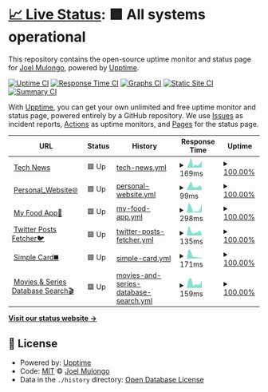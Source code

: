 # [📈 Live Status](https://joelwmulongo.github.io/monitoring-): <!--live status--> **🟩 All systems operational**

This repository contains the open-source uptime monitor and status page for [Joel Mulongo](https://joelwmulongo.github.io/monitoring-), powered by [Upptime](https://github.com/upptime/upptime).

[![Uptime CI](https://github.com/joelwmulongo/monitoring-/workflows/Uptime%20CI/badge.svg)](https://github.com/joelwmulongo/monitoring-/actions?query=workflow%3A%22Uptime+CI%22)
[![Response Time CI](https://github.com/joelwmulongo/monitoring-/workflows/Response%20Time%20CI/badge.svg)](https://github.com/joelwmulongo/monitoring-/actions?query=workflow%3A%22Response+Time+CI%22)
[![Graphs CI](https://github.com/joelwmulongo/monitoring-/workflows/Graphs%20CI/badge.svg)](https://github.com/joelwmulongo/monitoring-/actions?query=workflow%3A%22Graphs+CI%22)
[![Static Site CI](https://github.com/joelwmulongo/monitoring-/workflows/Static%20Site%20CI/badge.svg)](https://github.com/joelwmulongo/monitoring-/actions?query=workflow%3A%22Static+Site+CI%22)
[![Summary CI](https://github.com/joelwmulongo/monitoring-/workflows/Summary%20CI/badge.svg)](https://github.com/joelwmulongo/monitoring-/actions?query=workflow%3A%22Summary+CI%22)

With [Upptime](https://upptime.js.org), you can get your own unlimited and free uptime monitor and status page, powered entirely by a GitHub repository. We use [Issues](https://github.com/joelwmulongo/monitoring-/issues) as incident reports, [Actions](https://github.com/joelwmulongo/monitoring-/actions) as uptime monitors, and [Pages](https://joelwmulongo.github.io/monitoring-) for the status page.

<!--start: status pages-->
<!-- This summary is generated by Upptime (https://github.com/upptime/upptime) -->
<!-- Do not edit this manually, your changes will be overwritten -->
<!-- prettier-ignore -->
| URL | Status | History | Response Time | Uptime |
| --- | ------ | ------- | ------------- | ------ |
| <img alt="" src="https://icons.duckduckgo.com/ip3/jmnews.vercel.app.ico" height="13"> [Tech News](https://jmnews.vercel.app) | 🟩 Up | [tech-news.yml](https://github.com/JoelwMulongo/monitoringsite/commits/HEAD/history/tech-news.yml) | <details><summary><img alt="Response time graph" src="./graphs/tech-news/response-time-week.png" height="20"> 169ms</summary><br><a href="https://joelwmulongo.github.io/monitoringsite/history/tech-news"><img alt="Response time 173" src="https://img.shields.io/endpoint?url=https%3A%2F%2Fraw.githubusercontent.com%2FJoelwMulongo%2Fmonitoringsite%2FHEAD%2Fapi%2Ftech-news%2Fresponse-time.json"></a><br><a href="https://joelwmulongo.github.io/monitoringsite/history/tech-news"><img alt="24-hour response time 268" src="https://img.shields.io/endpoint?url=https%3A%2F%2Fraw.githubusercontent.com%2FJoelwMulongo%2Fmonitoringsite%2FHEAD%2Fapi%2Ftech-news%2Fresponse-time-day.json"></a><br><a href="https://joelwmulongo.github.io/monitoringsite/history/tech-news"><img alt="7-day response time 169" src="https://img.shields.io/endpoint?url=https%3A%2F%2Fraw.githubusercontent.com%2FJoelwMulongo%2Fmonitoringsite%2FHEAD%2Fapi%2Ftech-news%2Fresponse-time-week.json"></a><br><a href="https://joelwmulongo.github.io/monitoringsite/history/tech-news"><img alt="30-day response time 173" src="https://img.shields.io/endpoint?url=https%3A%2F%2Fraw.githubusercontent.com%2FJoelwMulongo%2Fmonitoringsite%2FHEAD%2Fapi%2Ftech-news%2Fresponse-time-month.json"></a><br><a href="https://joelwmulongo.github.io/monitoringsite/history/tech-news"><img alt="1-year response time 173" src="https://img.shields.io/endpoint?url=https%3A%2F%2Fraw.githubusercontent.com%2FJoelwMulongo%2Fmonitoringsite%2FHEAD%2Fapi%2Ftech-news%2Fresponse-time-year.json"></a></details> | <details><summary><a href="https://joelwmulongo.github.io/monitoringsite/history/tech-news">100.00%</a></summary><a href="https://joelwmulongo.github.io/monitoringsite/history/tech-news"><img alt="All-time uptime 100.00%" src="https://img.shields.io/endpoint?url=https%3A%2F%2Fraw.githubusercontent.com%2FJoelwMulongo%2Fmonitoringsite%2FHEAD%2Fapi%2Ftech-news%2Fuptime.json"></a><br><a href="https://joelwmulongo.github.io/monitoringsite/history/tech-news"><img alt="24-hour uptime 100.00%" src="https://img.shields.io/endpoint?url=https%3A%2F%2Fraw.githubusercontent.com%2FJoelwMulongo%2Fmonitoringsite%2FHEAD%2Fapi%2Ftech-news%2Fuptime-day.json"></a><br><a href="https://joelwmulongo.github.io/monitoringsite/history/tech-news"><img alt="7-day uptime 100.00%" src="https://img.shields.io/endpoint?url=https%3A%2F%2Fraw.githubusercontent.com%2FJoelwMulongo%2Fmonitoringsite%2FHEAD%2Fapi%2Ftech-news%2Fuptime-week.json"></a><br><a href="https://joelwmulongo.github.io/monitoringsite/history/tech-news"><img alt="30-day uptime 100.00%" src="https://img.shields.io/endpoint?url=https%3A%2F%2Fraw.githubusercontent.com%2FJoelwMulongo%2Fmonitoringsite%2FHEAD%2Fapi%2Ftech-news%2Fuptime-month.json"></a><br><a href="https://joelwmulongo.github.io/monitoringsite/history/tech-news"><img alt="1-year uptime 100.00%" src="https://img.shields.io/endpoint?url=https%3A%2F%2Fraw.githubusercontent.com%2FJoelwMulongo%2Fmonitoringsite%2FHEAD%2Fapi%2Ftech-news%2Fuptime-year.json"></a></details>
| <img alt="" src="https://icons.duckduckgo.com/ip3/joelmulongo.vercel.app.ico" height="13"> [Personal_Website🌐](https://joelmulongo.vercel.app) | 🟩 Up | [personal-website.yml](https://github.com/JoelwMulongo/monitoringsite/commits/HEAD/history/personal-website.yml) | <details><summary><img alt="Response time graph" src="./graphs/personal-website/response-time-week.png" height="20"> 99ms</summary><br><a href="https://joelwmulongo.github.io/monitoringsite/history/personal-website"><img alt="Response time 107" src="https://img.shields.io/endpoint?url=https%3A%2F%2Fraw.githubusercontent.com%2FJoelwMulongo%2Fmonitoringsite%2FHEAD%2Fapi%2Fpersonal-website%2Fresponse-time.json"></a><br><a href="https://joelwmulongo.github.io/monitoringsite/history/personal-website"><img alt="24-hour response time 58" src="https://img.shields.io/endpoint?url=https%3A%2F%2Fraw.githubusercontent.com%2FJoelwMulongo%2Fmonitoringsite%2FHEAD%2Fapi%2Fpersonal-website%2Fresponse-time-day.json"></a><br><a href="https://joelwmulongo.github.io/monitoringsite/history/personal-website"><img alt="7-day response time 99" src="https://img.shields.io/endpoint?url=https%3A%2F%2Fraw.githubusercontent.com%2FJoelwMulongo%2Fmonitoringsite%2FHEAD%2Fapi%2Fpersonal-website%2Fresponse-time-week.json"></a><br><a href="https://joelwmulongo.github.io/monitoringsite/history/personal-website"><img alt="30-day response time 115" src="https://img.shields.io/endpoint?url=https%3A%2F%2Fraw.githubusercontent.com%2FJoelwMulongo%2Fmonitoringsite%2FHEAD%2Fapi%2Fpersonal-website%2Fresponse-time-month.json"></a><br><a href="https://joelwmulongo.github.io/monitoringsite/history/personal-website"><img alt="1-year response time 104" src="https://img.shields.io/endpoint?url=https%3A%2F%2Fraw.githubusercontent.com%2FJoelwMulongo%2Fmonitoringsite%2FHEAD%2Fapi%2Fpersonal-website%2Fresponse-time-year.json"></a></details> | <details><summary><a href="https://joelwmulongo.github.io/monitoringsite/history/personal-website">100.00%</a></summary><a href="https://joelwmulongo.github.io/monitoringsite/history/personal-website"><img alt="All-time uptime 99.88%" src="https://img.shields.io/endpoint?url=https%3A%2F%2Fraw.githubusercontent.com%2FJoelwMulongo%2Fmonitoringsite%2FHEAD%2Fapi%2Fpersonal-website%2Fuptime.json"></a><br><a href="https://joelwmulongo.github.io/monitoringsite/history/personal-website"><img alt="24-hour uptime 100.00%" src="https://img.shields.io/endpoint?url=https%3A%2F%2Fraw.githubusercontent.com%2FJoelwMulongo%2Fmonitoringsite%2FHEAD%2Fapi%2Fpersonal-website%2Fuptime-day.json"></a><br><a href="https://joelwmulongo.github.io/monitoringsite/history/personal-website"><img alt="7-day uptime 100.00%" src="https://img.shields.io/endpoint?url=https%3A%2F%2Fraw.githubusercontent.com%2FJoelwMulongo%2Fmonitoringsite%2FHEAD%2Fapi%2Fpersonal-website%2Fuptime-week.json"></a><br><a href="https://joelwmulongo.github.io/monitoringsite/history/personal-website"><img alt="30-day uptime 100.00%" src="https://img.shields.io/endpoint?url=https%3A%2F%2Fraw.githubusercontent.com%2FJoelwMulongo%2Fmonitoringsite%2FHEAD%2Fapi%2Fpersonal-website%2Fuptime-month.json"></a><br><a href="https://joelwmulongo.github.io/monitoringsite/history/personal-website"><img alt="1-year uptime 100.00%" src="https://img.shields.io/endpoint?url=https%3A%2F%2Fraw.githubusercontent.com%2FJoelwMulongo%2Fmonitoringsite%2FHEAD%2Fapi%2Fpersonal-website%2Fuptime-year.json"></a></details>
| <img alt="" src="https://icons.duckduckgo.com/ip3/joelfoodordering.netlify.app.ico" height="13"> [My Food App🍝](https://joelfoodordering.netlify.app) | 🟩 Up | [my-food-app.yml](https://github.com/JoelwMulongo/monitoringsite/commits/HEAD/history/my-food-app.yml) | <details><summary><img alt="Response time graph" src="./graphs/my-food-app/response-time-week.png" height="20"> 298ms</summary><br><a href="https://joelwmulongo.github.io/monitoringsite/history/my-food-app"><img alt="Response time 144" src="https://img.shields.io/endpoint?url=https%3A%2F%2Fraw.githubusercontent.com%2FJoelwMulongo%2Fmonitoringsite%2FHEAD%2Fapi%2Fmy-food-app%2Fresponse-time.json"></a><br><a href="https://joelwmulongo.github.io/monitoringsite/history/my-food-app"><img alt="24-hour response time 643" src="https://img.shields.io/endpoint?url=https%3A%2F%2Fraw.githubusercontent.com%2FJoelwMulongo%2Fmonitoringsite%2FHEAD%2Fapi%2Fmy-food-app%2Fresponse-time-day.json"></a><br><a href="https://joelwmulongo.github.io/monitoringsite/history/my-food-app"><img alt="7-day response time 298" src="https://img.shields.io/endpoint?url=https%3A%2F%2Fraw.githubusercontent.com%2FJoelwMulongo%2Fmonitoringsite%2FHEAD%2Fapi%2Fmy-food-app%2Fresponse-time-week.json"></a><br><a href="https://joelwmulongo.github.io/monitoringsite/history/my-food-app"><img alt="30-day response time 274" src="https://img.shields.io/endpoint?url=https%3A%2F%2Fraw.githubusercontent.com%2FJoelwMulongo%2Fmonitoringsite%2FHEAD%2Fapi%2Fmy-food-app%2Fresponse-time-month.json"></a><br><a href="https://joelwmulongo.github.io/monitoringsite/history/my-food-app"><img alt="1-year response time 146" src="https://img.shields.io/endpoint?url=https%3A%2F%2Fraw.githubusercontent.com%2FJoelwMulongo%2Fmonitoringsite%2FHEAD%2Fapi%2Fmy-food-app%2Fresponse-time-year.json"></a></details> | <details><summary><a href="https://joelwmulongo.github.io/monitoringsite/history/my-food-app">100.00%</a></summary><a href="https://joelwmulongo.github.io/monitoringsite/history/my-food-app"><img alt="All-time uptime 100.00%" src="https://img.shields.io/endpoint?url=https%3A%2F%2Fraw.githubusercontent.com%2FJoelwMulongo%2Fmonitoringsite%2FHEAD%2Fapi%2Fmy-food-app%2Fuptime.json"></a><br><a href="https://joelwmulongo.github.io/monitoringsite/history/my-food-app"><img alt="24-hour uptime 100.00%" src="https://img.shields.io/endpoint?url=https%3A%2F%2Fraw.githubusercontent.com%2FJoelwMulongo%2Fmonitoringsite%2FHEAD%2Fapi%2Fmy-food-app%2Fuptime-day.json"></a><br><a href="https://joelwmulongo.github.io/monitoringsite/history/my-food-app"><img alt="7-day uptime 100.00%" src="https://img.shields.io/endpoint?url=https%3A%2F%2Fraw.githubusercontent.com%2FJoelwMulongo%2Fmonitoringsite%2FHEAD%2Fapi%2Fmy-food-app%2Fuptime-week.json"></a><br><a href="https://joelwmulongo.github.io/monitoringsite/history/my-food-app"><img alt="30-day uptime 100.00%" src="https://img.shields.io/endpoint?url=https%3A%2F%2Fraw.githubusercontent.com%2FJoelwMulongo%2Fmonitoringsite%2FHEAD%2Fapi%2Fmy-food-app%2Fuptime-month.json"></a><br><a href="https://joelwmulongo.github.io/monitoringsite/history/my-food-app"><img alt="1-year uptime 100.00%" src="https://img.shields.io/endpoint?url=https%3A%2F%2Fraw.githubusercontent.com%2FJoelwMulongo%2Fmonitoringsite%2FHEAD%2Fapi%2Fmy-food-app%2Fuptime-year.json"></a></details>
| <img alt="" src="https://icons.duckduckgo.com/ip3/twitterpost.vercel.app.ico" height="13"> [Twitter Posts Fetcher🐦](https://twitterpost.vercel.app) | 🟩 Up | [twitter-posts-fetcher.yml](https://github.com/JoelwMulongo/monitoringsite/commits/HEAD/history/twitter-posts-fetcher.yml) | <details><summary><img alt="Response time graph" src="./graphs/twitter-posts-fetcher/response-time-week.png" height="20"> 135ms</summary><br><a href="https://joelwmulongo.github.io/monitoringsite/history/twitter-posts-fetcher"><img alt="Response time 101" src="https://img.shields.io/endpoint?url=https%3A%2F%2Fraw.githubusercontent.com%2FJoelwMulongo%2Fmonitoringsite%2FHEAD%2Fapi%2Ftwitter-posts-fetcher%2Fresponse-time.json"></a><br><a href="https://joelwmulongo.github.io/monitoringsite/history/twitter-posts-fetcher"><img alt="24-hour response time 49" src="https://img.shields.io/endpoint?url=https%3A%2F%2Fraw.githubusercontent.com%2FJoelwMulongo%2Fmonitoringsite%2FHEAD%2Fapi%2Ftwitter-posts-fetcher%2Fresponse-time-day.json"></a><br><a href="https://joelwmulongo.github.io/monitoringsite/history/twitter-posts-fetcher"><img alt="7-day response time 135" src="https://img.shields.io/endpoint?url=https%3A%2F%2Fraw.githubusercontent.com%2FJoelwMulongo%2Fmonitoringsite%2FHEAD%2Fapi%2Ftwitter-posts-fetcher%2Fresponse-time-week.json"></a><br><a href="https://joelwmulongo.github.io/monitoringsite/history/twitter-posts-fetcher"><img alt="30-day response time 168" src="https://img.shields.io/endpoint?url=https%3A%2F%2Fraw.githubusercontent.com%2FJoelwMulongo%2Fmonitoringsite%2FHEAD%2Fapi%2Ftwitter-posts-fetcher%2Fresponse-time-month.json"></a><br><a href="https://joelwmulongo.github.io/monitoringsite/history/twitter-posts-fetcher"><img alt="1-year response time 97" src="https://img.shields.io/endpoint?url=https%3A%2F%2Fraw.githubusercontent.com%2FJoelwMulongo%2Fmonitoringsite%2FHEAD%2Fapi%2Ftwitter-posts-fetcher%2Fresponse-time-year.json"></a></details> | <details><summary><a href="https://joelwmulongo.github.io/monitoringsite/history/twitter-posts-fetcher">100.00%</a></summary><a href="https://joelwmulongo.github.io/monitoringsite/history/twitter-posts-fetcher"><img alt="All-time uptime 99.87%" src="https://img.shields.io/endpoint?url=https%3A%2F%2Fraw.githubusercontent.com%2FJoelwMulongo%2Fmonitoringsite%2FHEAD%2Fapi%2Ftwitter-posts-fetcher%2Fuptime.json"></a><br><a href="https://joelwmulongo.github.io/monitoringsite/history/twitter-posts-fetcher"><img alt="24-hour uptime 100.00%" src="https://img.shields.io/endpoint?url=https%3A%2F%2Fraw.githubusercontent.com%2FJoelwMulongo%2Fmonitoringsite%2FHEAD%2Fapi%2Ftwitter-posts-fetcher%2Fuptime-day.json"></a><br><a href="https://joelwmulongo.github.io/monitoringsite/history/twitter-posts-fetcher"><img alt="7-day uptime 100.00%" src="https://img.shields.io/endpoint?url=https%3A%2F%2Fraw.githubusercontent.com%2FJoelwMulongo%2Fmonitoringsite%2FHEAD%2Fapi%2Ftwitter-posts-fetcher%2Fuptime-week.json"></a><br><a href="https://joelwmulongo.github.io/monitoringsite/history/twitter-posts-fetcher"><img alt="30-day uptime 100.00%" src="https://img.shields.io/endpoint?url=https%3A%2F%2Fraw.githubusercontent.com%2FJoelwMulongo%2Fmonitoringsite%2FHEAD%2Fapi%2Ftwitter-posts-fetcher%2Fuptime-month.json"></a><br><a href="https://joelwmulongo.github.io/monitoringsite/history/twitter-posts-fetcher"><img alt="1-year uptime 100.00%" src="https://img.shields.io/endpoint?url=https%3A%2F%2Fraw.githubusercontent.com%2FJoelwMulongo%2Fmonitoringsite%2FHEAD%2Fapi%2Ftwitter-posts-fetcher%2Fuptime-year.json"></a></details>
| <img alt="" src="https://icons.duckduckgo.com/ip3/joelcard.netlify.app.ico" height="13"> [Simple Card◼️](https://joelcard.netlify.app) | 🟩 Up | [simple-card.yml](https://github.com/JoelwMulongo/monitoringsite/commits/HEAD/history/simple-card.yml) | <details><summary><img alt="Response time graph" src="./graphs/simple-card/response-time-week.png" height="20"> 171ms</summary><br><a href="https://joelwmulongo.github.io/monitoringsite/history/simple-card"><img alt="Response time 106" src="https://img.shields.io/endpoint?url=https%3A%2F%2Fraw.githubusercontent.com%2FJoelwMulongo%2Fmonitoringsite%2FHEAD%2Fapi%2Fsimple-card%2Fresponse-time.json"></a><br><a href="https://joelwmulongo.github.io/monitoringsite/history/simple-card"><img alt="24-hour response time 38" src="https://img.shields.io/endpoint?url=https%3A%2F%2Fraw.githubusercontent.com%2FJoelwMulongo%2Fmonitoringsite%2FHEAD%2Fapi%2Fsimple-card%2Fresponse-time-day.json"></a><br><a href="https://joelwmulongo.github.io/monitoringsite/history/simple-card"><img alt="7-day response time 171" src="https://img.shields.io/endpoint?url=https%3A%2F%2Fraw.githubusercontent.com%2FJoelwMulongo%2Fmonitoringsite%2FHEAD%2Fapi%2Fsimple-card%2Fresponse-time-week.json"></a><br><a href="https://joelwmulongo.github.io/monitoringsite/history/simple-card"><img alt="30-day response time 218" src="https://img.shields.io/endpoint?url=https%3A%2F%2Fraw.githubusercontent.com%2FJoelwMulongo%2Fmonitoringsite%2FHEAD%2Fapi%2Fsimple-card%2Fresponse-time-month.json"></a><br><a href="https://joelwmulongo.github.io/monitoringsite/history/simple-card"><img alt="1-year response time 129" src="https://img.shields.io/endpoint?url=https%3A%2F%2Fraw.githubusercontent.com%2FJoelwMulongo%2Fmonitoringsite%2FHEAD%2Fapi%2Fsimple-card%2Fresponse-time-year.json"></a></details> | <details><summary><a href="https://joelwmulongo.github.io/monitoringsite/history/simple-card">100.00%</a></summary><a href="https://joelwmulongo.github.io/monitoringsite/history/simple-card"><img alt="All-time uptime 100.00%" src="https://img.shields.io/endpoint?url=https%3A%2F%2Fraw.githubusercontent.com%2FJoelwMulongo%2Fmonitoringsite%2FHEAD%2Fapi%2Fsimple-card%2Fuptime.json"></a><br><a href="https://joelwmulongo.github.io/monitoringsite/history/simple-card"><img alt="24-hour uptime 100.00%" src="https://img.shields.io/endpoint?url=https%3A%2F%2Fraw.githubusercontent.com%2FJoelwMulongo%2Fmonitoringsite%2FHEAD%2Fapi%2Fsimple-card%2Fuptime-day.json"></a><br><a href="https://joelwmulongo.github.io/monitoringsite/history/simple-card"><img alt="7-day uptime 100.00%" src="https://img.shields.io/endpoint?url=https%3A%2F%2Fraw.githubusercontent.com%2FJoelwMulongo%2Fmonitoringsite%2FHEAD%2Fapi%2Fsimple-card%2Fuptime-week.json"></a><br><a href="https://joelwmulongo.github.io/monitoringsite/history/simple-card"><img alt="30-day uptime 100.00%" src="https://img.shields.io/endpoint?url=https%3A%2F%2Fraw.githubusercontent.com%2FJoelwMulongo%2Fmonitoringsite%2FHEAD%2Fapi%2Fsimple-card%2Fuptime-month.json"></a><br><a href="https://joelwmulongo.github.io/monitoringsite/history/simple-card"><img alt="1-year uptime 100.00%" src="https://img.shields.io/endpoint?url=https%3A%2F%2Fraw.githubusercontent.com%2FJoelwMulongo%2Fmonitoringsite%2FHEAD%2Fapi%2Fsimple-card%2Fuptime-year.json"></a></details>
| <img alt="" src="https://icons.duckduckgo.com/ip3/movieskali.vercel.app.ico" height="13"> [Movies & Series Database Search🎬](https://movieskali.vercel.app) | 🟩 Up | [movies-and-series-database-search.yml](https://github.com/JoelwMulongo/monitoringsite/commits/HEAD/history/movies-and-series-database-search.yml) | <details><summary><img alt="Response time graph" src="./graphs/movies-and-series-database-search/response-time-week.png" height="20"> 159ms</summary><br><a href="https://joelwmulongo.github.io/monitoringsite/history/movies-and-series-database-search"><img alt="Response time 111" src="https://img.shields.io/endpoint?url=https%3A%2F%2Fraw.githubusercontent.com%2FJoelwMulongo%2Fmonitoringsite%2FHEAD%2Fapi%2Fmovies-and-series-database-search%2Fresponse-time.json"></a><br><a href="https://joelwmulongo.github.io/monitoringsite/history/movies-and-series-database-search"><img alt="24-hour response time 213" src="https://img.shields.io/endpoint?url=https%3A%2F%2Fraw.githubusercontent.com%2FJoelwMulongo%2Fmonitoringsite%2FHEAD%2Fapi%2Fmovies-and-series-database-search%2Fresponse-time-day.json"></a><br><a href="https://joelwmulongo.github.io/monitoringsite/history/movies-and-series-database-search"><img alt="7-day response time 159" src="https://img.shields.io/endpoint?url=https%3A%2F%2Fraw.githubusercontent.com%2FJoelwMulongo%2Fmonitoringsite%2FHEAD%2Fapi%2Fmovies-and-series-database-search%2Fresponse-time-week.json"></a><br><a href="https://joelwmulongo.github.io/monitoringsite/history/movies-and-series-database-search"><img alt="30-day response time 132" src="https://img.shields.io/endpoint?url=https%3A%2F%2Fraw.githubusercontent.com%2FJoelwMulongo%2Fmonitoringsite%2FHEAD%2Fapi%2Fmovies-and-series-database-search%2Fresponse-time-month.json"></a><br><a href="https://joelwmulongo.github.io/monitoringsite/history/movies-and-series-database-search"><img alt="1-year response time 109" src="https://img.shields.io/endpoint?url=https%3A%2F%2Fraw.githubusercontent.com%2FJoelwMulongo%2Fmonitoringsite%2FHEAD%2Fapi%2Fmovies-and-series-database-search%2Fresponse-time-year.json"></a></details> | <details><summary><a href="https://joelwmulongo.github.io/monitoringsite/history/movies-and-series-database-search">100.00%</a></summary><a href="https://joelwmulongo.github.io/monitoringsite/history/movies-and-series-database-search"><img alt="All-time uptime 100.00%" src="https://img.shields.io/endpoint?url=https%3A%2F%2Fraw.githubusercontent.com%2FJoelwMulongo%2Fmonitoringsite%2FHEAD%2Fapi%2Fmovies-and-series-database-search%2Fuptime.json"></a><br><a href="https://joelwmulongo.github.io/monitoringsite/history/movies-and-series-database-search"><img alt="24-hour uptime 100.00%" src="https://img.shields.io/endpoint?url=https%3A%2F%2Fraw.githubusercontent.com%2FJoelwMulongo%2Fmonitoringsite%2FHEAD%2Fapi%2Fmovies-and-series-database-search%2Fuptime-day.json"></a><br><a href="https://joelwmulongo.github.io/monitoringsite/history/movies-and-series-database-search"><img alt="7-day uptime 100.00%" src="https://img.shields.io/endpoint?url=https%3A%2F%2Fraw.githubusercontent.com%2FJoelwMulongo%2Fmonitoringsite%2FHEAD%2Fapi%2Fmovies-and-series-database-search%2Fuptime-week.json"></a><br><a href="https://joelwmulongo.github.io/monitoringsite/history/movies-and-series-database-search"><img alt="30-day uptime 100.00%" src="https://img.shields.io/endpoint?url=https%3A%2F%2Fraw.githubusercontent.com%2FJoelwMulongo%2Fmonitoringsite%2FHEAD%2Fapi%2Fmovies-and-series-database-search%2Fuptime-month.json"></a><br><a href="https://joelwmulongo.github.io/monitoringsite/history/movies-and-series-database-search"><img alt="1-year uptime 100.00%" src="https://img.shields.io/endpoint?url=https%3A%2F%2Fraw.githubusercontent.com%2FJoelwMulongo%2Fmonitoringsite%2FHEAD%2Fapi%2Fmovies-and-series-database-search%2Fuptime-year.json"></a></details>

<!--end: status pages-->

[**Visit our status website →**](https://joelwmulongo.github.io/monitoring-)

## 📄 License

- Powered by: [Upptime](https://github.com/upptime/upptime)
- Code: [MIT](./LICENSE) © [Joel Mulongo](https://joelwmulongo.github.io/monitoring-)
- Data in the `./history` directory: [Open Database License](https://opendatacommons.org/licenses/odbl/1-0/)
